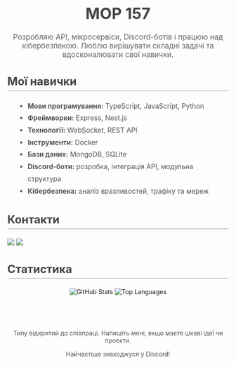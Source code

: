 <div class="header" style="text-align: center; margin-bottom: 20px;">
    <h1 style="font-size: 2.5em; color: #444;">MOP 157</h1>
    <p style="font-size: 1.2em; color: #666;">Розробляю API, мікросервіси, Discord-ботів і працюю над кібербезпекою. Люблю вирішувати складні задачі та вдосконалювати свої навички.</p>
</div>

<h2 style="font-size: 1.8em; color: #444; border-bottom: 2px solid #ccc; padding-bottom: 5px;">Мої навички</h2>
<ul style="line-height: 1.8; font-size: 1.1em; color: #555; margin-left: 20px;">
    <li><strong>Мови програмування:</strong> TypeScript, JavaScript, Python</li>
    <li><strong>Фреймворки:</strong> Express, Nest.js</li>
    <li><strong>Технології:</strong> WebSocket, REST API</li>
    <li><strong>Інструменти:</strong> Docker</li>
    <li><strong>Бази даних:</strong> MongoDB, SQLite</li>
    <li><strong>Discord-боти:</strong> розробка, інтеграція API, модульна структура</li>
    <li><strong>Кібербезпека:</strong> аналіз вразливостей, трафіку та мереж</li>
</ul>

<h2 style="font-size: 1.8em; color: #444; border-bottom: 2px solid #ccc; padding-bottom: 5px;">Контакти</h2>
<div class="social-links" style="margin-top: 10px; font-size: 1.1em;">
    <a href="https://t.me/@Mop_157" target="_blank"><img src="https://img.shields.io/badge/telegram-2CA5E0.svg?&style=for-the-badge&logo=telegram&logoColor=white"></a>
    <a href="https://discord.com/users/1299420297014808697" target="_blank"><img src="https://img.shields.io/badge/discord%20-7289DA.svg?&style=for-the-badge&logo=discord&logoColor=white"></a>
</div>

<h2 style="font-size: 1.8em; color: #444; border-bottom: 2px solid #ccc; padding-bottom: 5px;">Статистика</h2>
<div class="stats" style="margin-top: 20px; text-align: center;">
    <img src="https://github-readme-stats.vercel.app/api?username=Mop157&show_icons=true&theme=radical&hide=prs,issues" alt="GitHub Stats" style="max-width: 100%; margin-bottom: 20px;">
    <img src="https://github-readme-stats.vercel.app/api/top-langs/?username=Mop157&layout=compact&theme=radical" alt="Top Languages" style="max-width: 100%;">
</div><br>

<div class="footer" style="text-align: center; margin-top: 40px; font-size: 1em; color: #555;">
    <p>Типу відкритий до співпраці. Напишіть мені, якщо маєте цікаві ідеї чи проєкти.</p>
    <p>Найчастіше знаходжуся у Discord!</p>
</div>
